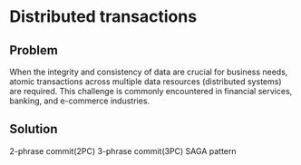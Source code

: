# Distributed transactions

## Problem
When the integrity and consistency of data are crucial for business needs, atomic transactions across multiple data resources (distributed systems) are required. This challenge is commonly encountered in financial services, banking, and e-commerce industries.

## Solution
2-phrase commit(2PC)
3-phrase commit(3PC)
SAGA pattern